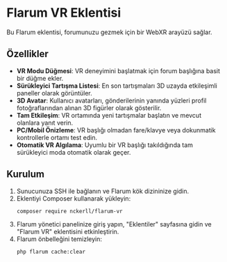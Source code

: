 # Flarum VR Eklentisi

Bu Flarum eklentisi, forumunuzu gezmek için bir WebXR arayüzü sağlar.

## Özellikler

- **VR Modu Düğmesi**: VR deneyimini başlatmak için forum başlığına basit bir düğme ekler.
- **Sürükleyici Tartışma Listesi**: En son tartışmaları 3D uzayda etkileşimli paneller olarak görüntüler.
- **3D Avatar**: Kullanıcı avatarları, gönderilerinin yanında yüzleri profil fotoğraflarından alınan 3D figürler olarak gösterilir.
- **Tam Etkileşim**: VR ortamında yeni tartışmalar başlatın ve mevcut olanlara yanıt verin.
- **PC/Mobil Önizleme**: VR başlığı olmadan fare/klavye veya dokunmatik kontrollerle ortamı test edin.
- **Otomatik VR Algılama**: Uyumlu bir VR başlığı takıldığında tam sürükleyici moda otomatik olarak geçer.

## Kurulum

1. Sunucunuza SSH ile bağlanın ve Flarum kök dizininize gidin.
2. Eklentiyi Composer kullanarak yükleyin:
   ```bash
   composer require nckerll/flarum-vr
   ```
3. Flarum yönetici panelinize giriş yapın, "Eklentiler" sayfasına gidin ve "Flarum VR" eklentisini etkinleştirin.
4. Flarum önbelleğini temizleyin:
   ```bash
   php flarum cache:clear
   ```
